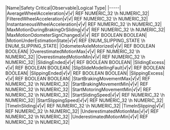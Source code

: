 ﻿

|Name|Safety Critical|Observable|Logical Type|
|-----|
|AverageWheelAcceleration|√|√| REF NUMERIC_32 \h NUMERIC_32|
|FilteredWheelAcceleration|√|√| REF NUMERIC_32 \h NUMERIC_32|
|InstantaneousWheelAcceleration|√|√| REF NUMERIC_32 \h NUMERIC_32|
|MaxMotionDuringBrakingOrSliding|√|√| REF NUMERIC_32 \h NUMERIC_32|
|MaxMotionOdometerSignChanged|√|√| REF BOOLEAN BOOLEAN|
|MotionUnderEstimationState|√|√| REF ENUM_SLIPPING_STATE \h ENUM_SLIPPING_STATE|
|OdometerAxleMotorized|√|√| REF BOOLEAN BOOLEAN|
|OverestimatedMotionMax|√|√| REF NUMERIC_32 \h NUMERIC_32|
|OverestimatedMotionMin|√|√| REF NUMERIC_32 \h NUMERIC_32|
|SlidingEnded|√|√| REF BOOLEAN BOOLEAN|
|SlidingExcess|√|√| REF BOOLEAN BOOLEAN|
|SlipSlideModellingFault|√|√| REF BOOLEAN BOOLEAN|
|SlippingEnded|√|√| REF BOOLEAN BOOLEAN|
|SlippingExcess|√|√| REF BOOLEAN BOOLEAN|
|StartBrakingMovementMax|√|√| REF NUMERIC_32 \h NUMERIC_32|
|StartBrakingMovementMin|√|√| REF NUMERIC_32 \h NUMERIC_32|
|StartMotoringMovementMin|√|√| REF NUMERIC_32 \h NUMERIC_32|
|StartSlidingSpeed|√|√| REF NUMERIC_32 \h NUMERIC_32|
|StartSlippingSpeed|√|√| REF NUMERIC_32 \h NUMERIC_32|
|TimeInSliding|√|√| REF NUMERIC_32 \h NUMERIC_32|
|TimeInSlipping|√|√| REF NUMERIC_32 \h NUMERIC_32|
|UnderestimatedMotionMax|√|√| REF NUMERIC_32 \h NUMERIC_32|
|UnderestimatedMotionMin|√|√| REF NUMERIC_32 \h NUMERIC_32|

